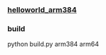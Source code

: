 ### [helloworld_arm384](https://github.com/20236/helloworld/tree/master/arm384)

### build
python build.py arm384 arm64

